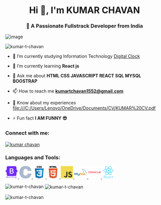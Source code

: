 <h1 align="center">Hi 👋, I'm KUMAR CHAVAN</h1>
<h3 align="center">🎯 A Passionate Fullstrack Developer from India</h3>
<img width="680" height="428" alt="image" src="https://github.com/user-attachments/assets/c8013725-5ca1-4a90-be9d-ea50fe46f736" />

<p align="left"> <img src="https://komarev.com/ghpvc/?username=kumar-t-chavan&label=Profile%20views&color=0e75b6&style=flat" alt="kumar-t-chavan" /> </p>

- 🔭 I’m currently studying Information Technology [Digital Clock](https://kumar-t-chavan.github.io/Light-Digital-Clock/)

- 🌱 I’m currently learning **React js**

- 💬 Ask me about **HTML CSS JAVASCRIPT REACT SQL MYSQL BOOSTRAP**

- 📫 How to reach me **kumartchavan1552@gmail.com**

- 📄 Know about my experiences [file:///C:/Users/Lenovo/OneDrive/Documents/CV/KUMAR%20CV.pdf](file:///C:/Users/Lenovo/OneDrive/Documents/CV/KUMAR%20CV.pdf)

- ⚡ Fun fact **I AM FUNNY 😎**

<h3 align="left">Connect with me:</h3>
<p align="left">
<a href="https://linkedin.com/in/kumar chavan" target="blank"><img align="center" src="https://raw.githubusercontent.com/rahuldkjain/github-profile-readme-generator/master/src/images/icons/Social/linked-in-alt.svg" alt="kumar chavan" height="30" width="40" /></a>
</p>

<h3 align="left">Languages and Tools:</h3>
<p align="left"> <a href="https://getbootstrap.com" target="_blank" rel="noreferrer"> <img src="https://raw.githubusercontent.com/devicons/devicon/master/icons/bootstrap/bootstrap-plain-wordmark.svg" alt="bootstrap" width="40" height="40"/> </a> <a href="https://www.cprogramming.com/" target="_blank" rel="noreferrer"> <img src="https://raw.githubusercontent.com/devicons/devicon/master/icons/c/c-original.svg" alt="c" width="40" height="40"/> </a> <a href="https://www.w3schools.com/css/" target="_blank" rel="noreferrer"> <img src="https://raw.githubusercontent.com/devicons/devicon/master/icons/css3/css3-original-wordmark.svg" alt="css3" width="40" height="40"/> </a> <a href="https://www.w3.org/html/" target="_blank" rel="noreferrer"> <img src="https://raw.githubusercontent.com/devicons/devicon/master/icons/html5/html5-original-wordmark.svg" alt="html5" width="40" height="40"/> </a> <a href="https://developer.mozilla.org/en-US/docs/Web/JavaScript" target="_blank" rel="noreferrer"> <img src="https://raw.githubusercontent.com/devicons/devicon/master/icons/javascript/javascript-original.svg" alt="javascript" width="40" height="40"/> </a> <a href="https://www.mysql.com/" target="_blank" rel="noreferrer"> <img src="https://raw.githubusercontent.com/devicons/devicon/master/icons/mysql/mysql-original-wordmark.svg" alt="mysql" width="40" height="40"/> </a> <a href="https://www.oracle.com/" target="_blank" rel="noreferrer"> <img src="https://raw.githubusercontent.com/devicons/devicon/master/icons/oracle/oracle-original.svg" alt="oracle" width="40" height="40"/> </a> <a href="https://reactjs.org/" target="_blank" rel="noreferrer"> <img src="https://raw.githubusercontent.com/devicons/devicon/master/icons/react/react-original-wordmark.svg" alt="react" width="40" height="40"/> </a> </p>

<p><img align="left" src="https://github-readme-stats.vercel.app/api/top-langs?username=kumar-t-chavan&show_icons=true&locale=en&layout=compact" alt="kumar-t-chavan" /></p>

<p>&nbsp;<img align="center" src="https://github-readme-stats.vercel.app/api?username=kumar-t-chavan&show_icons=true&locale=en" alt="kumar-t-chavan" /></p>

<p><img align="center" src="https://github-readme-streak-stats.herokuapp.com/?user=kumar-t-chavan&" alt="kumar-t-chavan" /></p>
